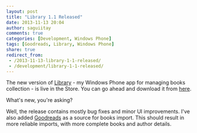 ```yaml
---
layout: post
title: "Library 1.1 Released"
date: 2013-11-13 20:04
author: saguiitay
comments: true
categories: [Development, Windows Phone]
tags: [Goodreads, Library, Windows Phone]
share: true
redirect_from:
 - /2013-11-13-library-1-1-released/
 - /development/library-1-1-released/
---
```

The new version of [Library]({{site.url}}/windows-phone/library/) - my Windows Phone app for managing books collection - is live in the Store.
You can go ahead and download it from [here](http://www.windowsphone.com/s?appid=01f350f2-01d1-4210-a83b-9874b71e9496).

What's new, you're asking?

Well, the release contains mostly bug fixes and minor UI improvements. I've also added [Goodreads](http://www.goodreads.com/) as a source for books import. 
This should result in more reliable imports, with more complete books and author details.
